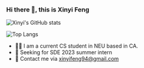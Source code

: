 ### Hi there 👋, this is Xinyi Feng
![Xinyi's GitHub stats](https://github-readme-stats.vercel.app/api?username=FentPams&show_icons=true)

![Top Langs](https://github-readme-stats.vercel.app/api/top-langs/?username=FentPams&layout=compact)

- :woman_technologist: I am a current CS student in NEU based in CA.
- 🔭 Seeking for SDE 2023 summer intern
- :love_letter: Contact me via xinyifeng94@gmail.com 








